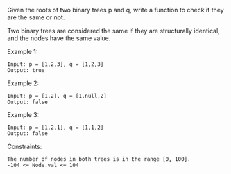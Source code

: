 Given the roots of two binary trees p and q, write a function to check if they are the same or not.

Two binary trees are considered the same if they are structurally identical, and the nodes have the same value.

Example 1:

```
Input: p = [1,2,3], q = [1,2,3]
Output: true
```

Example 2:

```
Input: p = [1,2], q = [1,null,2]
Output: false
```

Example 3:

```
Input: p = [1,2,1], q = [1,1,2]
Output: false
```

Constraints:

```
The number of nodes in both trees is in the range [0, 100].
-104 <= Node.val <= 104
```
